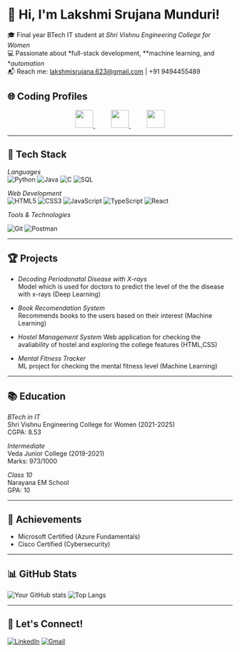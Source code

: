 # 👋 Hi, I'm Lakshmi Srujana Munduri!

🎓 Final year BTech IT student at *Shri Vishnu Engineering College for Women*  
💻 Passionate about *full-stack development, **machine learning, and **automation*  
📬 Reach me: lakshmisrujana.623@gmail.com | +91 9494455489  

## 🌐 Coding Profiles

<p align="center">
  <a href="https://leetcode.com/u/21b01a12b7/" target="_blank" style="margin-right: 20px;">
    <img src="https://img.shields.io/badge/LeetCode-000000?style=for-the-badge&logo=leetcode&logoColor=yellow" height="40" />
  </a>
  &nbsp;&nbsp;&nbsp;
  <a href="https://www.codechef.com/users/srujana_12b7" target="_blank" style="margin-right: 20px;">
    <img src="https://img.shields.io/badge/CodeChef-5B4638?style=for-the-badge&logo=codechef&logoColor=white" height="40" />
  </a>
  &nbsp;&nbsp;&nbsp;
  <a href="https://www.hackerrank.com/profile/21b01a12b7" target="_blank">
    <img src="https://img.shields.io/badge/HackerRank-2EC866?style=for-the-badge&logo=HackerRank&logoColor=white" height="40" />
  </a>
</p>

---

## 🚀 Tech Stack

*Languages*  
![Python](https://img.shields.io/badge/-Python-black?style=flat-square&logo=python)
![Java](https://img.shields.io/badge/-Java-black?style=flat-square&logo=java)
![C](https://img.shields.io/badge/-C-black?style=flat-square&logo=c)
![SQL](https://img.shields.io/badge/-SQL-black?style=flat-square&logo=mysql)

*Web Development*  
![HTML5](https://img.shields.io/badge/-HTML5-black?style=flat-square&logo=html5)
![CSS3](https://img.shields.io/badge/-CSS3-black?style=flat-square&logo=css3)
![JavaScript](https://img.shields.io/badge/-JavaScript-black?style=flat-square&logo=javascript)
![TypeScript](https://img.shields.io/badge/-TypeScript-black?style=flat-square&logo=typescript)
![React](https://img.shields.io/badge/-React-black?style=flat-square&logo=react)

*Tools & Technologies*  

![Git](https://img.shields.io/badge/-Git-black?style=flat-square&logo=git)
![Postman](https://img.shields.io/badge/-Postman-black?style=flat-square&logo=postman)


---

## 🏆 Projects

- *Decoding Periodonatal Disease with X-rays*   
  Model which is used for doctors to predict the level of the the disease with x-rays (Deep Learning)

- *Book Recomendation System*   
  Recommends books to the users based on their interest (Machine Learning)

- *Hostel Management System* 
  Web application for checking the avaliability of hostel and exploring the college features (HTML,CSS)

- *Mental Fitness Tracker*   
  ML project for checking the mental fitness level (Machine Learning)

---

## 📚 Education

*BTech in IT*  
Shri Vishnu Engineering College for Women (2021-2025)  
CGPA: 8.53

*Intermediate*  
Veda Junior College (2019-2021)  
Marks: 973/1000

*Class 10*  
Narayana EM School  
GPA: 10

---

## 🏅 Achievements


- Microsoft Certified (Azure Fundamentals)
- Cisco Certified (Cybersecurity)

---

## 📊 GitHub Stats

![Your GitHub stats](https://github-readme-stats.vercel.app/api?username=Lakshmi-Srujana-Munduri&show_icons=true&theme=radical)
![Top Langs](https://github-readme-stats.vercel.app/api/top-langs/?username=Lakshmi-Srujana-Munduri&layout=compact&theme=radical)

---

## 🤝 Let's Connect!

[![LinkedIn](https://img.shields.io/badge/LinkedIn-0077B5?style=for-the-badge&logo=linkedin&logoColor=white)]([YOUR_LINKEDIN_LINK](https://www.linkedin.com/in/lakshmi-srujana-munduri-b28683250/))
[![Gmail](https://img.shields.io/badge/Gmail-D14836?style=for-the-badge&logo=gmail&logoColor=white)](mailto:lakshmisrujana.623@gmail.com)
